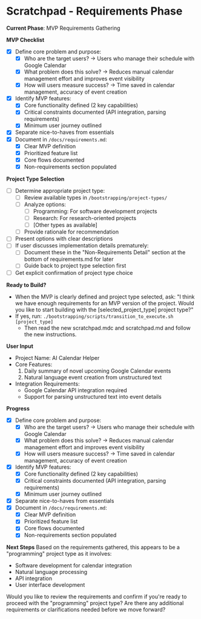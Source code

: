 # Scratchpad - Requirements Phase

**Current Phase**: MVP Requirements Gathering

**MVP Checklist**
- [x] Define core problem and purpose:
  - [x] Who are the target users? → Users who manage their schedule with Google Calendar
  - [x] What problem does this solve? → Reduces manual calendar management effort and improves event visibility
  - [x] How will users measure success? → Time saved in calendar management, accuracy of event creation
- [x] Identify MVP features:
  - [x] Core functionality defined (2 key capabilities)
  - [x] Critical constraints documented (API integration, parsing requirements)
  - [x] Minimum user journey outlined
- [x] Separate nice-to-haves from essentials
- [x] Document in `/docs/requirements.md`:
  - [x] Clear MVP definition
  - [x] Prioritized feature list
  - [x] Core flows documented
  - [x] Non-requirements section populated

**Project Type Selection**
- [ ] Determine appropriate project type:
  - [ ] Review available types in `/bootstrapping/project-types/`
  - [ ] Analyze options:
     - [ ] Programming: For software development projects
     - [ ] Research: For research-oriented projects
     - [ ] [Other types as available]
  - [ ] Provide rationale for recommendation
- [ ] Present options with clear descriptions
- [ ] If user discusses implementation details prematurely:
  - [ ] Document these in the "Non-Requirements Detail" section at the bottom of requirements.md for later
  - [ ] Guide back to project type selection first
- [ ] Get explicit confirmation of project type choice

**Ready to Build?**
- When the MVP is clearly defined and project type selected, ask:
  "I think we have enough requirements for an MVP version of the project. Would you like to start building with the [selected_project_type] project type?"
- If yes, run: `./bootstrapping/scripts/transition_to_execute.sh [project_type]`
    - Then read the new scratchpad.mdc and scratchpad.md and follow the new instructions.

**User Input**
- Project Name: AI Calendar Helper
- Core Features:
  1. Daily summary of novel upcoming Google Calendar events
  2. Natural language event creation from unstructured text
- Integration Requirements:
  - Google Calendar API integration required
  - Support for parsing unstructured text into event details

**Progress**
- [x] Define core problem and purpose:
  - [x] Who are the target users? → Users who manage their schedule with Google Calendar
  - [x] What problem does this solve? → Reduces manual calendar management effort and improves event visibility
  - [x] How will users measure success? → Time saved in calendar management, accuracy of event creation
- [x] Identify MVP features:
  - [x] Core functionality defined (2 key capabilities)
  - [x] Critical constraints documented (API integration, parsing requirements)
  - [x] Minimum user journey outlined
- [x] Separate nice-to-haves from essentials
- [x] Document in `/docs/requirements.md`:
  - [x] Clear MVP definition
  - [x] Prioritized feature list
  - [x] Core flows documented
  - [x] Non-requirements section populated

**Next Steps**
Based on the requirements gathered, this appears to be a "programming" project type as it involves:
- Software development for calendar integration
- Natural language processing
- API integration
- User interface development

Would you like to review the requirements and confirm if you're ready to proceed with the "programming" project type? Are there any additional requirements or clarifications needed before we move forward?